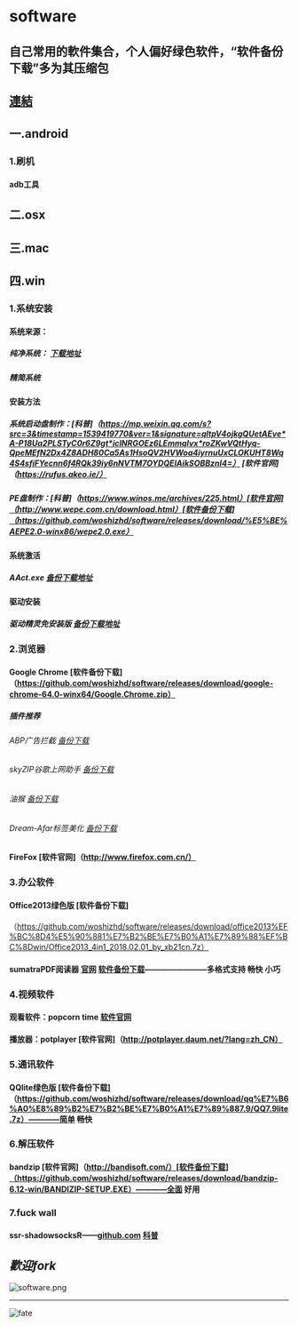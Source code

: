 # software
## __自己常用的軟件集合，个人偏好绿色软件，“软件备份下载”多为其压缩包__


## [連結](https://github.com/woshizhd/software)


## 一.android
### 1.刷机
#### adb工具

## 二.osx
####
## 三.mac

## 四.win
### 1.系统安装
#### 系统来源：
##### 纯净系统： [下载地址](https://msdn.itellyou.cn/)
##### 精简系统
#### 安装方法
##### 系统启动盘制作：[科普]（https://mp.weixin.qq.com/s?src=3&timestamp=1539419770&ver=1&signature=qltpV4ojkgQUetAEve*A-P18Ua2PLSTyC0r6Z9gt*icINRGOEz6LEmmqIvx*roZKwVQtHyq-QpeMEfN2Dx4Z8ADH80Ca5As1HsoQV2HVWoa4iyrnuUxCLOKUHT8Wq4S4sfiFYecnn6f4RQk39iy6nNVTM7OYDQEIAikSOBBznI4=） [软件官网]（https://rufus.akeo.ie/） 
##### PE盘制作：[科普]（https://www.winos.me/archives/225.html）[软件官网]（http://www.wepe.com.cn/download.html）[软件备份下载]（https://github.com/woshizhd/software/releases/download/%E5%BE%AEPE2.0-winx86/wepe2.0.exe）
#### 系统激活
##### AAct.exe [备份下载地址](https://github.com/woshizhd/software/blob/master/win/%E7%B3%BB%E7%BB%9F%E5%AE%89%E8%A3%85%E5%B7%A5%E5%85%B7/AAct.exe)
#### 驱动安装
##### 驱动精灵免安装版 [备份下载地址](https://github.com/woshizhd/software/blob/master/win/%E7%B3%BB%E7%BB%9F%E5%AE%89%E8%A3%85%E5%B7%A5%E5%85%B7/%E9%A9%B1%E5%8A%A8%E7%B2%BE%E7%81%B5.exe)

### 2.浏览器
#### Google Chrome [软件备份下载]（https://github.com/woshizhd/software/releases/download/google-chrome-64.0-winx64/Google.Chrome.zip）
##### 插件推荐
###### ABP广告拦截 [备份下载](https://github.com/woshizhd/software/blob/master/win/Chrome%20extensions/Adblock-Plus_v1.11.crx)
###### skyZIP谷歌上网助手 [备份下载](https://github.com/woshizhd/software/blob/master/win/Chrome%20extensions/skyZIP%E2%84%A2-Proxy_v0.8.3.crx)
###### 油猴 [备份下载](https://github.com/woshizhd/software/blob/master/win/Chrome%20extensions/Tampermonkey_v4.5.crx)
###### Dream-Afar标签美化 [备份下载](https://github.com/woshizhd/software/blob/master/win/Chrome%20extensions/Dream-Afar-New-Tab_v0.3.12.crx)

#### FireFox [软件官网]（http://www.firefox.com.cn/）

### 3.办公软件
#### Office2013绿色版 [软件备份下载]
（https://github.com/woshizhd/software/releases/download/office2013%EF%BC%8D4%E5%90%881%E7%B2%BE%E7%B0%A1%E7%89%88%EF%BC%8Dwin/Office2013_4in1_2018.02.01_by_xb21cn.7z）
#### sumatraPDF阅读器 [官网](https://www.sumatrapdfreader.org/free-pdf-reader.html) [软件备份下载](https://github.com/woshizhd/software/raw/master/win/SumatraPDF.exe)————————多格式支持 畅快 小巧

### 4.视频软件
#### 观看软件：popcorn time  [软件官网](https://www.popcorn-time.to/)
#### 播放器：potplayer [软件官网]（http://potplayer.daum.net/?lang=zh_CN）

### 5.通讯软件
#### QQlite绿色版 [软件备份下载]（https://github.com/woshizhd/software/releases/download/qq%E7%B6%A0%E8%89%B2%E7%B2%BE%E7%B0%A1%E7%89%887.9/QQ7.9lite.7z）————简单 畅快

### 6.解压软件
#### bandzip [软件官网]（http://bandisoft.com/）[软件备份下载]（https://github.com/woshizhd/software/releases/download/bandzip-6.12-win/BANDIZIP-SETUP.EXE）————全面 好用

### 7.fuck wall
#### ssr-shadowsocksR——[github.com](github.com) [科普](https://lolico.moe/tutorial/shadowsocksr.html/comment-page-3)


## _歡迎fork_

![software.png](https://i.loli.net/2018/04/11/5ace1407054c0.png)


___
![fate](https://i.loli.net/2018/04/10/5acc9ae74f05e.jpg)
